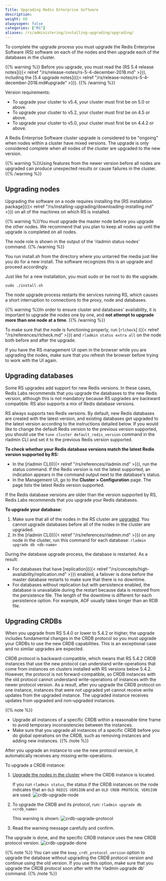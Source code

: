 ```yaml
---
Title: Upgrading Redis Enterprise Software
description:
weight: 60
alwaysopen: false
categories: ["RS"]
aliases: /rs/administering/installing-upgrading/upgrading/
---
```

To complete the upgrade process you must upgrade the Redis Enterprise Software (RS)
software on each of the nodes and then upgrade each of the databases in the cluster.

{{% warning %}}
Before you upgrade, you must read the [RS 5.4 release notes]({{< relref "/rs/release-notes/rs-5-4-december-2018.md" >}}),
including the [5.4 upgrade notes]({{< relref "/rs/release-notes/rs-5-4-december-2018.md#upgrade" >}}).
{{% /warning %}}

Version requirements:

- To upgrade your cluster to v5.4, your cluster must first be on 5.0 or above.
- To upgrade your cluster to v5.2, your cluster must first be on 4.5 or above.
- To upgrade your cluster to v5.0, your cluster must first be on 4.4.2 or above.

A Redis Enterprise Software cluster upgrade is considered to be
"ongoing" when nodes within a cluster have mixed versions. The upgrade
is only considered complete when all nodes of the cluster are upgraded
to the new version.

{{% warning %}}Using features from the newer version before all nodes are upgraded
can produce unexpected results or cause failures in the cluster.{{% /warning %}}

## Upgrading nodes

Upgrading the software on a node requires installing the [RS installation
package]({{< relref "/rs/installing-upgrading/downloading-installing.md" >}})
on all of the machines on which RS is installed.

{{% warning %}}You must upgrade the master node before you upgrade the other nodes.
We recommend that you plan to keep all nodes up until the upgrade is completed
on all nodes.

The node role is shown in the output of the 'rladmin status
nodes' command.
{{% /warning %}}

You run install.sh from the directory where you untarred the media
just like you do for a new install. The software recognizes this is
an upgrade and proceed accordingly.

Just like for a new installation, you must sudo or be root to do the
upgrade.

```src
sudo ./install.sh
```

The node upgrade process restarts the services running RS, which causes
a short interruption to connections to the proxy, node and databases.

{{% warning %}}In order to ensure cluster and databases' availability, it is
important to upgrade the nodes one by one, and **not attempt to upgrade
more than one node at a time**.
{{% /warning %}}

To make sure that the node is functioning properly, run [`rlcheck`]
({{< relref "/rs/references/rlcheck.md" >}}) and `rladmin status extra all`
on the node both before and after the upgrade.

If you have the RS management UI open in the browser while you are
upgrading the nodes, make sure that you refresh the browser before trying
to work with the UI again.

## Upgrading databases

Some RS upgrades add support for new Redis versions. In these cases,
Redis Labs recommends that you upgrade the databases to the new Redis
version, although this is not mandatory because RS upgrades are backward
compatible. RS also supports a mix of Redis database versions.

RS always supports two Redis versions. By default, new Redis databases
are created with the latest version, and existing databases get upgraded
to the latest version according to the instructions detailed below. If
you would like to change the default Redis version to the previous
version supported, you should use the `tune cluster default_redis_version`
command in the rladmin CLI and set it to the previous Redis version supported.

**To check whether your Redis database versions match the latest Redis
version supported by RS:**

- In the [rladmin CLI]({{< relref "/rs/references/rladmin.md" >}}),
    run the status command.
    If the Redis version is not the latest supported, an indication
    appears in the command output next to the database's status.
- In the Management UI, go to the **Cluster \> Configuration** page.
    The page lists the latest Redis version supported.

If the Redis database versions are older than the version supported by
RS, Redis Labs recommends that you upgrade your Redis databases.

**To upgrade your database:**

1. Make sure that all of the nodes in the RS cluster are [upgraded](#upgrading-nodes).
    You cannot upgrade databases before all of the nodes in the cluster are upgraded.
1. In the [rladmin CLI]({{< relref "/rs/references/rladmin.md" >}})
    on any node in the cluster, run this command for each database: `rladmin upgrade db <db-name>`

During the database upgrade process, the database is restarted. As
a result:

- For databases that have [replication]({{< relref "/rs/concepts/high-availability/replication.md" >}})
    enabled, a failover is done before the master database restarts to make sure that
    there is no downtime.
- For databases without replication but with persistence enabled,
    the database is unavailable during the restart because data is restored from the persistence file.
    The length of the downtime is different for each persistence option.
    For example, AOF usually takes longer than an RDB file.

## Upgrading CRDBs

When you upgrade from RS 5.4.0 or lower to 5.4.2 or higher,
the upgrade includes fundamental changes in the CRDB protocol so you must upgrade your CRDBs to use the new CRDB capabilities. This is an exceptional case and no similar upgrades are expected.

CRDB protocol is backward-compatible,
which means that RS 5.4.2 CRDB instances that use the new protocol can understand write-operations that come from instances on clusters installed with RS versions below 5.4.2.
However, the protocol is not forward-compatible,
so CRDB instances with the old protocol cannot understand write-operations of instances with the newer protocol version.
As a result, after you upgrade the CRDB protocol on one instance,
instances that were not upgraded yet cannot receive write updates from the upgraded instance.
The upgraded instance receives updates from upgraded and non-upgraded instances.

{{% note %}}
- Upgrade all instances of a specific CRDB within a reasonable time frame to avoid temporary inconsistencies between the instances.
- Make sure that you upgrade all instances of a specific CRDB before you do global operations on the CRDB, such as removing instances and adding new instances.
{{% /note %}}

After you upgrade an instance to use the new protocol version,
it automatically receives any missing write-operations.

To upgrade a CRDB instance:

1. [Upgrade the nodes in the cluster](#upgrading-nodes) where the CRDB instance is located.

    If you run `rladmin status`,
    the status if the CRDB instances on the node indicates that an `OLD REDIS VERSION` and an `OLD CRDB PROTOCOL VERSION` are used.
    ![crdb-upgrade-node](/images/rs/crdb-upgrade-node.png)

1. To upgrade the CRDB and its protocol, run: `rladmin upgrade db <crdb_name>`

    This warning is shown:
    ![crdb-upgrade-protocol](/images/rs/crdb-upgrade-protocol.png)

1. Read the warning message carefully and confirm.

The upgrade is done, and the specific CRDB instance uses the new CRDB protocol version.
    ![crdb-upgrade-done](/images/rs/crdb-upgrade-done.png)

{{% note %}}
You can use the `keep_crdt_protocol_version` option to upgrade the database
without upgrading the CRDB protocol version and continue using the old version.
If you use this option, make sure that you upgrade the CRDB protocol soon after with the ‘rladmin upgrade db’ command.
{{% /note %}}
